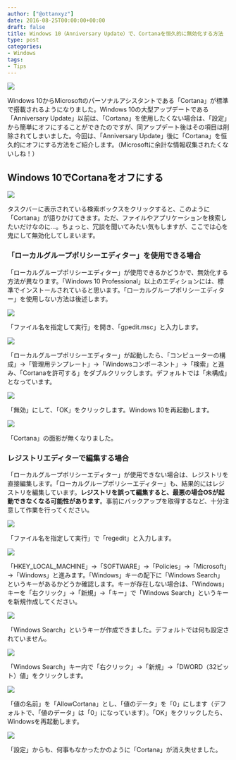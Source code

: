 ```yaml
---
author: ["@ottanxyz"]
date: 2016-08-25T00:00:00+00:00
draft: false
title: Windows 10（Anniversary Update）で、Cortanaを恒久的に無効化する方法
type: post
categories:
- Windows
tags:
- Tips
---
```


![](160825-57be4460f2674.jpg)






Windows 10からMicrosoftのパーソナルアシスタントである「Cortana」が標準で搭載されるようになりました。Windows 10の大型アップデートである「Anniversary Update」以前は、「Cortana」を使用したくない場合は、「設定」から簡単にオフにすることができたのですが、同アップデート後はその項目は削除されてしまいました。今回は、「Anniversary Update」後に「Cortana」を恒久的にオフにする方法をご紹介します。（Microsoftに余計な情報収集されたくないしね！）





## Windows 10でCortanaをオフにする





![](160825-57be446c7eb7c.png)






タスクバーに表示されている検索ボックスをクリックすると、このように「Cortana」が語りかけてきます。ただ、ファイルやアプリケーションを検索したいだけなのに…。ちょっと、冗談を聞いてみたい気もしますが、ここでは心を鬼にして無効化してしまいます。





### 「ローカルグループポリシーエディター」を使用できる場合





「ローカルグループポリシーエディター」が使用できるかどうかで、無効化する方法が異なります。「Windows 10 Professional」以上のエディションには、標準でインストールされていると思います。「ローカルグループポリシーエディター」を使用しない方法は後述します。





![](160825-57be44714d6a2.png)






「ファイル名を指定して実行」を開き、「gpedit.msc」と入力します。





![](160825-57be44763736a.png)






「ローカルグループポリシーエディター」が起動したら、「コンピューターの構成」→「管理用テンプレート」→「Windowsコンポーネント」→「検索」と進み、「Cortanaを許可する」をダブルクリックします。デフォルトでは「未構成」となっています。





![](160825-57be447b52159.png)






「無効」にして、「OK」をクリックします。Windows 10を再起動します。





![](160825-57be44806b7db.png)






「Cortana」の面影が無くなりました。





### レジストリエディターで編集する場合





「ローカルグループポリシーエディター」が使用できない場合は、レジストリを直接編集します。「ローカルグループポリシーエディター」も、結果的にはレジストリを編集しています。**レジストリを誤って編集すると、最悪の場合OSが起動できなくなる可能性があります**。事前にバックアップを取得するなど、十分注意して作業を行ってください。





![](160825-57be4484b923d.png)






「ファイル名を指定して実行」で「regedit」と入力します。





![](160825-57be448a7e90e.png)






「HKEY_LOCAL_MACHINE」→「SOFTWARE」→「Policies」→「Microsoft」→「Windows」と進みます。「Windows」キーの配下に「Windows Search」というキーがあるかどうか確認します。キーが存在しない場合は、「Windows」キーを「右クリック」→「新規」→「キー」で「Windows Search」というキーを新規作成してください。





![](160825-57be449190e59.png)






「Windows Search」というキーが作成できました。デフォルトでは何も設定されていません。





![](160825-57be4496dd92e.png)






「Windows Search」キー内で「右クリック」→「新規」→「DWORD（32ビット）値」をクリックします。





![](160825-57be449dcb0a9.png)






「値の名前」を「AllowCortana」とし、「値のデータ」を「0」にします（デフォルトで、「値のデータ」は「0」になっています）。「OK」をクリックしたら、Windowsを再起動します。





![](160825-57be44a452f19.png)






「設定」からも、何事もなかったかのように「Cortana」が消え失せました。
